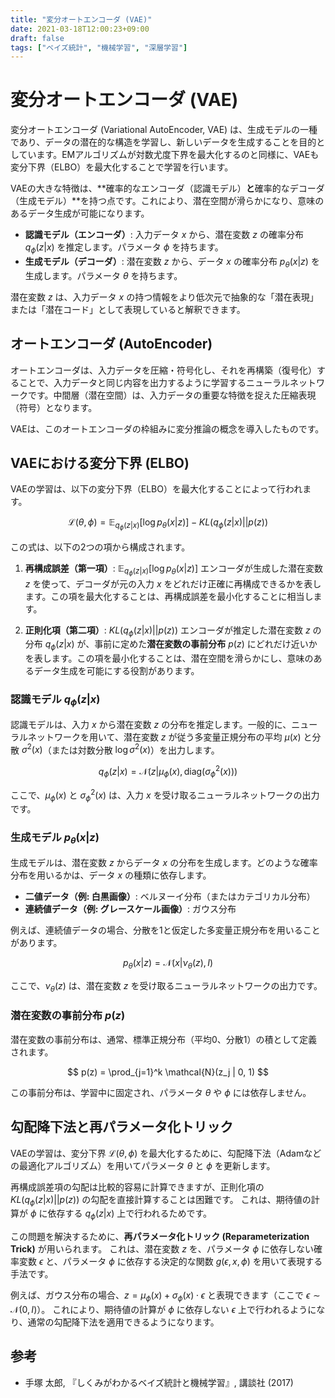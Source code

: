 ```yaml
---
title: "変分オートエンコーダ (VAE)"
date: 2021-03-18T12:00:23+09:00
draft: false
tags: ["ベイズ統計", "機械学習", "深層学習"] 
---
```

<!--more-->
# 変分オートエンコーダ (VAE)

変分オートエンコーダ (Variational AutoEncoder, VAE) は、生成モデルの一種であり、データの潜在的な構造を学習し、新しいデータを生成することを目的としています。EMアルゴリズムが対数尤度下界を最大化するのと同様に、VAEも変分下界（ELBO）を最大化することで学習を行います。

VAEの大きな特徴は、**確率的なエンコーダ（認識モデル）**と**確率的なデコーダ（生成モデル）**を持つ点です。これにより、潜在空間が滑らかになり、意味のあるデータ生成が可能になります。

-   **認識モデル（エンコーダ）**: 入力データ $x$ から、潜在変数 $z$ の確率分布 $q_\phi(z|x)$ を推定します。パラメータ $\phi$ を持ちます。
-   **生成モデル（デコーダ）**: 潜在変数 $z$ から、データ $x$ の確率分布 $p_\theta(x|z)$ を生成します。パラメータ $\theta$ を持ちます。

潜在変数 $z$ は、入力データ $x$ の持つ情報をより低次元で抽象的な「潜在表現」または「潜在コード」として表現していると解釈できます。

## オートエンコーダ (AutoEncoder)

オートエンコーダは、入力データを圧縮・符号化し、それを再構築（復号化）することで、入力データと同じ内容を出力するように学習するニューラルネットワークです。中間層（潜在空間）は、入力データの重要な特徴を捉えた圧縮表現（符号）となります。

VAEは、このオートエンコーダの枠組みに変分推論の概念を導入したものです。

## VAEにおける変分下界 (ELBO)

VAEの学習は、以下の変分下界（ELBO）を最大化することによって行われます。

$$ \mathcal{L}(\theta, \phi) = \mathbb{E}_{q_\phi(z|x)}[\log p_\theta(x|z)] - KL(q_\phi(z|x) || p(z)) $$

この式は、以下の2つの項から構成されます。

1.  **再構成誤差（第一項）**: $\mathbb{E}_{q_\phi(z|x)}[\log p_\theta(x|z)]$
    エンコーダが生成した潜在変数 $z$ を使って、デコーダが元の入力 $x$ をどれだけ正確に再構成できるかを表します。この項を最大化することは、再構成誤差を最小化することに相当します。

2.  **正則化項（第二項）**: $KL(q_\phi(z|x) || p(z))$
    エンコーダが推定した潜在変数 $z$ の分布 $q_\phi(z|x)$ が、事前に定めた**潜在変数の事前分布** $p(z)$ にどれだけ近いかを表します。この項を最小化することは、潜在空間を滑らかにし、意味のあるデータ生成を可能にする役割があります。

### 認識モデル $q_\phi(z|x)$

認識モデルは、入力 $x$ から潜在変数 $z$ の分布を推定します。一般的に、ニューラルネットワークを用いて、潜在変数 $z$ が従う多変量正規分布の平均 $\mu(x)$ と分散 $\sigma^2(x)$（または対数分散 $\log \sigma^2(x)$）を出力します。

$$ q_\phi(z|x) = \mathcal{N}(z | \mu_\phi(x), \text{diag}(\sigma^2_\phi(x))) $$

ここで、$\mu_\phi(x)$ と $\sigma^2_\phi(x)$ は、入力 $x$ を受け取るニューラルネットワークの出力です。

### 生成モデル $p_\theta(x|z)$

生成モデルは、潜在変数 $z$ からデータ $x$ の分布を生成します。どのような確率分布を用いるかは、データ $x$ の種類に依存します。

-   **二値データ（例: 白黒画像）**: ベルヌーイ分布（またはカテゴリカル分布）
-   **連続値データ（例: グレースケール画像）**: ガウス分布

例えば、連続値データの場合、分散を1と仮定した多変量正規分布を用いることがあります。

$$ p_\theta(x|z) = \mathcal{N}(x | \nu_\theta(z), I) $$

ここで、$\nu_\theta(z)$ は、潜在変数 $z$ を受け取るニューラルネットワークの出力です。

### 潜在変数の事前分布 $p(z)$

潜在変数の事前分布は、通常、標準正規分布（平均0、分散1）の積として定義されます。

$$ p(z) = \prod_{j=1}^k \mathcal{N}(z_j | 0, 1) $$

この事前分布は、学習中に固定され、パラメータ $\theta$ や $\phi$ には依存しません。

## 勾配降下法と再パラメータ化トリック

VAEの学習は、変分下界 $\mathcal{L}(\theta, \phi)$ を最大化するために、勾配降下法（Adamなどの最適化アルゴリズム）を用いてパラメータ $\theta$ と $\phi$ を更新します。

再構成誤差項の勾配は比較的容易に計算できますが、正則化項の $KL(q_\phi(z|x) || p(z))$ の勾配を直接計算することは困難です。
これは、期待値の計算が $\phi$ に依存する $q_\phi(z|x)$ 上で行われるためです。

この問題を解決するために、**再パラメータ化トリック (Reparameterization Trick)** が用いられます。
これは、潜在変数 $z$ を、パラメータ $\phi$ に依存しない確率変数 $\epsilon$ と、パラメータ $\phi$ に依存する決定的な関数 $g(\epsilon, x, \phi)$ を用いて表現する手法です。

例えば、ガウス分布の場合、$z = \mu_\phi(x) + \sigma_\phi(x) \cdot \epsilon$ と表現できます（ここで $\epsilon \sim \mathcal{N}(0, I)$）。
これにより、期待値の計算が $\phi$ に依存しない $\epsilon$ 上で行われるようになり、通常の勾配降下法を適用できるようになります。

## 参考
-   手塚 太郎, 『しくみがわかるベイズ統計と機械学習』, 講談社 (2017)